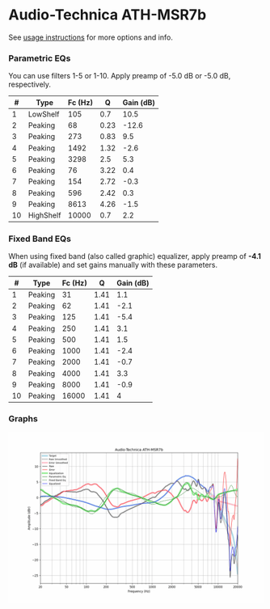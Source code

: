 # Audio-Technica ATH-MSR7b
See [usage instructions](https://github.com/jaakkopasanen/AutoEq#usage) for more options and info.

### Parametric EQs
You can use filters 1-5 or 1-10. Apply preamp of -5.0 dB or -5.0 dB, respectively.

|   # | Type      |   Fc (Hz) |    Q |   Gain (dB) |
|-----|-----------|-----------|------|-------------|
|   1 | LowShelf  |       105 | 0.7  |        10.5 |
|   2 | Peaking   |        68 | 0.23 |       -12.6 |
|   3 | Peaking   |       273 | 0.83 |         9.5 |
|   4 | Peaking   |      1492 | 1.32 |        -2.6 |
|   5 | Peaking   |      3298 | 2.5  |         5.3 |
|   6 | Peaking   |        76 | 3.22 |         0.4 |
|   7 | Peaking   |       154 | 2.72 |        -0.3 |
|   8 | Peaking   |       596 | 2.42 |         0.3 |
|   9 | Peaking   |      8613 | 4.26 |        -1.5 |
|  10 | HighShelf |     10000 | 0.7  |         2.2 |

### Fixed Band EQs
When using fixed band (also called graphic) equalizer, apply preamp of **-4.1 dB** (if available) and set gains manually with these parameters.

|   # | Type    |   Fc (Hz) |    Q |   Gain (dB) |
|-----|---------|-----------|------|-------------|
|   1 | Peaking |        31 | 1.41 |         1.1 |
|   2 | Peaking |        62 | 1.41 |        -2.1 |
|   3 | Peaking |       125 | 1.41 |        -5.4 |
|   4 | Peaking |       250 | 1.41 |         3.1 |
|   5 | Peaking |       500 | 1.41 |         1.5 |
|   6 | Peaking |      1000 | 1.41 |        -2.4 |
|   7 | Peaking |      2000 | 1.41 |        -0.7 |
|   8 | Peaking |      4000 | 1.41 |         3.3 |
|   9 | Peaking |      8000 | 1.41 |        -0.9 |
|  10 | Peaking |     16000 | 1.41 |         4   |

### Graphs
![](./Audio-Technica%20ATH-MSR7b.png)
